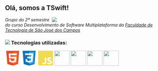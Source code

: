 <h2> Olá, somos a TSwift!</h2>
<img align='right' src="https://media3.giphy.com/media/KzJkzjggfGN5Py6nkT/giphy.gif?cid=ecf05e477tzg1so7gq37thzt1wodoesdg503aay88wv1bklb&rid=giphy.gif&ct=s" width="350"
<p><em>Grupo do 2º semestre do curso Desenvolvimento de Software Multiplataforma da <a href="https://www.cps.sp.gov.br/fatecs/fatec-sao-jose-dos-campos-prof-jessen-vidal/">Faculdade de Tecnologia de São José dos Campos</a>
</em></p>


### <img src="https://media.giphy.com/media/j3cfd9l4noFrKQI7KN/giphy.gif" width="30"> Tecnologias utilizadas:
<div>
<img align="center" height="50" width="50" src="https://raw.githubusercontent.com/devicons/devicon/master/icons/html5/html5-original.svg">
 <img align="center" height="50" width="50" src="https://raw.githubusercontent.com/devicons/devicon/master/icons/css3/css3-original.svg">
 <img align="center" height="50" width="50" src="https://raw.githubusercontent.com/devicons/devicon/master/icons/javascript/javascript-plain.svg">
 <img align="center" height="50" width="50" src="https://cdn.jsdelivr.net/gh/devicons/devicon/icons/typescript/typescript-original.svg">
 <img align="center" height="50" width="50" src="https://cdn.jsdelivr.net/gh/devicons/devicon/icons/nodejs/nodejs-plain.svg">
 <img align="center" height="50" width="50" src="https://cdn.jsdelivr.net/gh/devicons/devicon/icons/figma/figma-original.svg">
 <img align="center" height="50" width="50" src="https://cdn.jsdelivr.net/gh/devicons/devicon/icons/slack/slack-original.svg">
  
</div>

##

